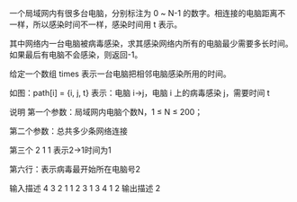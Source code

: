 一个局域网内有很多台电脑，分别标注为 0 ~ N-1 的数字。相连接的电脑距离不一样，所以感染时间不一样，感染时间用 t 表示。

其中网络内一台电脑被病毒感染，求其感染网络内所有的电脑最少需要多长时间。如果最后有电脑不会感染，则返回-1。

给定一个数组 times 表示一台电脑把相邻电脑感染所用的时间。

如图：path[i] = {i, j, t} 表示：电脑 i->j，电脑 i 上的病毒感染 j，需要时间 t

说明
第一个参数：局域网内电脑个数N，1 ≤ N ≤ 200；

第二个参数：总共多少条网络连接

第三个 2 1 1 表示2->1时间为1

第六行：表示病毒最开始所在电脑号2

输入描述
4
3
2 1 1
2 3 1
3 4 1
2
输出描述
2


